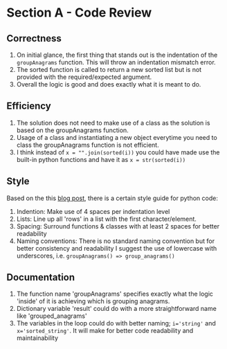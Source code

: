 # Section A - Code Review

## Correctness

1. On initial glance, the first thing that stands out is the indentation of  the `groupAnagrams` function. This will throw an indentation mismatch error.
2. The sorted function is called to return a new sorted list but is not provided with the required/expected argument.
3. Overall the logic is good and does exactly what it is meant to do.

## Efficiency

1. The solution does not need to make use of a class as the solution is based on the groupAnagrams function.
2. Usage of a class and instantiating a new object everytime you need to class the groupAnagrams function is not efficient.
3. I think instead of `x = "".join(sorted(i))` you could have made use the built-in python functions and have it as `x = str(sorted(i))`

## Style

Based on the this [blog post](https://peps.python.org/pep-0008/), there is a certain style guide for python code:
1. Indention: Make use of 4 spaces per indentation level
2. Lists: Line up all 'rows' in a list with the first character/element.
3. Spacing: Surround functions & classes with at least 2 spaces for better readability
4. Naming conventions: There is no standard naming convention but for better consistency and readability I suggest the use of lowercase with underscores, i.e. `groupAnagrams() => group_anagrams()`

## Documentation

1. The function name 'groupAnagrams' specifies exactly what the logic 'inside' of it is achieving which is grouping anagrams.
2. Dictionary variable 'result' could do with a more straightforward name like 'grouped_anagrams'
3. The variables in the loop could do with better naming; `i='string'` and `x='sorted_string'`. It will make for better code readability and maintainability 